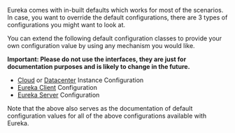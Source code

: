 Eureka comes with in-built defaults which works for most of the scenarios. In case, you want to override the default configurations, there are 3 types of configurations you might want to look at.

You can extend the following default configuration classes to provide your own configuration value by using any mechanism you would like.

**Important: Please do not use the interfaces, they are just for documentation purposes and is likely to change in the future.**

* [Cloud](https://github.com/Netflix/eureka/blob/master/eureka-client/src/main/java/com/netflix/appinfo/CloudInstanceConfig.java) or [Datacenter](https://github.com/Netflix/eureka/blob/master/eureka-client/src/main/java/com/netflix/appinfo/MyDataCenterInstanceConfig.java) Instance Configuration 
* [Eureka Client](https://github.com/Netflix/eureka/blob/master/eureka-client/src/main/java/com/netflix/discovery/DefaultEurekaClientConfig.java) Configuration
* [Eureka Server](https://github.com/Netflix/eureka/blob/master/eureka-core/src/main/java/com/netflix/eureka/DefaultEurekaServerConfig.java) Configuration 

Note that the above also serves as the documentation of default configuration values for all of the above configurations available with Eureka.